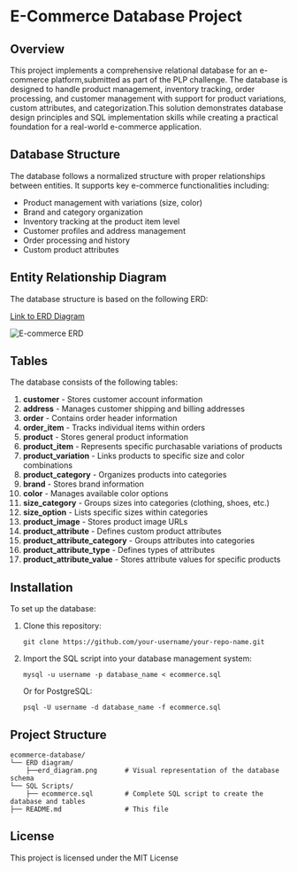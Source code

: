 # E-Commerce Database Project

## Overview

This project implements a comprehensive relational database for an e-commerce platform,submitted as part of the PLP challenge. The database is designed to handle product management, inventory tracking, order processing, and customer management with support for product variations, custom attributes, and categorization.This solution demonstrates database design principles and SQL implementation skills while creating a practical foundation for a real-world e-commerce application.

## Database Structure

The database follows a normalized structure with proper relationships between entities. It supports key e-commerce functionalities including:

- Product management with variations (size, color)
- Brand and category organization
- Inventory tracking at the product item level
- Customer profiles and address management
- Order processing and history
- Custom product attributes

## Entity Relationship Diagram

The database structure is based on the following ERD:

[Link to ERD Diagram](https://github.com/Dhe-Iris/ecommerce-database-design/blob/main/erd_diagram.png)

![E-commerce ERD](https://github.com/Dhe-Iris/ecommerce-database-design/blob/main/erd_diagram.png)

## Tables

The database consists of the following tables:

1. **customer** - Stores customer account information
2. **address** - Manages customer shipping and billing addresses
3. **order** - Contains order header information
4. **order_item** - Tracks individual items within orders
5. **product** - Stores general product information
6. **product_item** - Represents specific purchasable variations of products
7. **product_variation** - Links products to specific size and color combinations
8. **product_category** - Organizes products into categories
9. **brand** - Stores brand information
10. **color** - Manages available color options
11. **size_category** - Groups sizes into categories (clothing, shoes, etc.)
12. **size_option** - Lists specific sizes within categories
13. **product_image** - Stores product image URLs
14. **product_attribute** - Defines custom product attributes
15. **product_attribute_category** - Groups attributes into categories
16. **product_attribute_type** - Defines types of attributes
17. **product_attribute_value** - Stores attribute values for specific products

## Installation

To set up the database:

1. Clone this repository:

   ```
   git clone https://github.com/your-username/your-repo-name.git
   ```

2. Import the SQL script into your database management system:

   ```
   mysql -u username -p database_name < ecommerce.sql
   ```

   Or for PostgreSQL:

   ```
   psql -U username -d database_name -f ecommerce.sql
   ```

## Project Structure

```
ecommerce-database/
└── ERD diagram/
    ├──erd_diagram.png       # Visual representation of the database schema
└── SQL Scripts/
    ├── ecommerce.sql        # Complete SQL script to create the database and tables
├── README.md                # This file
```

## License

This project is licensed under the MIT License
